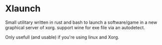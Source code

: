# Xlaunch

Small utilitary written in rust and bash to launch a software/game in a new graphical server of xorg. support wine for exe file via an autodetect.

Only usefull (and usable) if you're using linux and Xorg.
